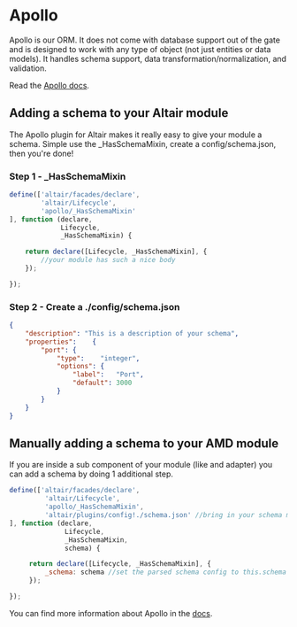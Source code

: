 # Apollo

Apollo is our ORM. It does not come with database support out of the gate and is designed to work with any type of object
(not just entities or data models). It handles schema support, data transformation/normalization, and validation.

Read the [Apollo docs](../core/lib/apollo/README.md).

## Adding a schema to your Altair module
The Apollo plugin for Altair makes it really easy to give your module a schema. Simple use the _HasSchemaMixin, create
a config/schema.json, then you're done!

### Step 1 - _HasSchemaMixin

```js
define(['altair/facades/declare',
        'altair/Lifecycle',
        'apollo/_HasSchemaMixin'
], function (declare,
             Lifecycle,
             _HasSchemaMixin) {

    return declare([Lifecycle, _HasSchemaMixin], {
        //your module has such a nice body
    });

});
```

### Step 2 - Create a ./config/schema.json
```json
{
    "description": "This is a description of your schema",
    "properties":    {
        "port": {
            "type":    "integer",
            "options": {
                "label":   "Port",
                "default": 3000
            }
        }
    }
}
```

## Manually adding a schema to your AMD module
If you are inside a sub component of your module (like and adapter) you can add a schema by doing 1 additional step.

```js
define(['altair/facades/declare',
         'altair/Lifecycle',
         'apollo/_HasSchemaMixin',
         'altair/plugins/config!./schema.json' //bring in your schema manually
], function (declare,
              Lifecycle,
              _HasSchemaMixin,
              schema) {

     return declare([Lifecycle, _HasSchemaMixin], {
         _schema: schema //set the parsed schema config to this.schema
     });

});
```
You can find more information about Apollo in the [docs](../core/lib/apollo/README.md).